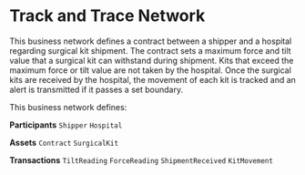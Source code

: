 # Track and Trace Network

This business network defines a contract between a shipper and a hospital regarding surgical kit shipment. The contract sets a maximum force and tilt value that a surgical kit can withstand during shipment. Kits that exceed the maximum force or tilt value are not taken by the hospital. Once the surgical kits are received by the hospital, the movement of each kit is tracked and an alert is transmitted if it passes a set boundary.

This business network defines:

**Participants**
`Shipper` `Hospital`

**Assets**
`Contract` `SurgicalKit`

**Transactions**
`TiltReading` `ForceReading` `ShipmentReceived` `KitMovement`
